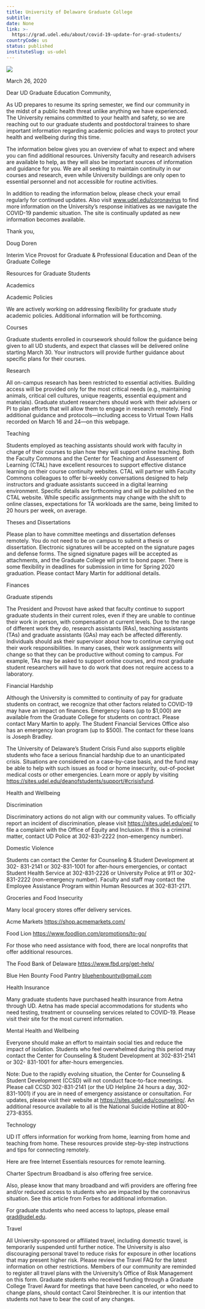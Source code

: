 ```yaml
---
title: University of Delaware Graduate College
subtitle: 
date: None
link: >-
  https://grad.udel.edu/about/covid-19-update-for-grad-students/
countryCode: us
status: published
instituteSlug: us-udel
---
```

![](https://grad.udel.edu/wp-content/uploads/2018/09/cropped-siteicon-1-32x32.png)

March 26, 2020

Dear UD Graduate Education Community,

As UD prepares to resume its spring semester, we find our community in the midst of a public health threat unlike anything we have experienced. The University remains committed to your health and safety, so we are reaching out to our graduate students and postdoctoral trainees to share important information regarding academic policies and ways to protect your health and wellbeing during this time.

The information below gives you an overview of what to expect and where you can find additional resources. University faculty and research advisers are available to help, as they will also be important sources of information and guidance for you. We are all seeking to maintain continuity in our courses and research, even while University buildings are only open to essential personnel and not accessible for routine activities.

In addition to reading the information below, please check your email regularly for continued updates. Also visit www.udel.edu/coronavirus to find more information on the University’s response initiatives as we navigate the COVID-19 pandemic situation. The site is continually updated as new information becomes available.

Thank you,

Doug Doren

Interim Vice Provost for Graduate & Professional Education and Dean of the Graduate College

Resources for Graduate Students

Academics

Academic Policies

We are actively working on addressing flexibility for graduate study academic policies. Additional information will be forthcoming.

Courses

Graduate students enrolled in coursework should follow the guidance being given to all UD students, and expect that classes will be delivered online starting March 30. Your instructors will provide further guidance about specific plans for their courses.

Research

All on-campus research has been restricted to essential activities. Building access will be provided only for the most critical needs (e.g., maintaining animals, critical cell cultures, unique reagents, essential equipment and materials). Graduate student researchers should work with their advisers or PI to plan efforts that will allow them to engage in research remotely. Find additional guidance and protocols—including access to Virtual Town Halls recorded on March 16 and 24—on this webpage.

Teaching

Students employed as teaching assistants should work with faculty in charge of their courses to plan how they will support online teaching. Both the Faculty Commons and the Center for Teaching and Assessment of Learning (CTAL) have excellent resources to support effective distance learning on their course continuity websites. CTAL will partner with Faculty Commons colleagues to offer bi-weekly conversations designed to help instructors and graduate assistants succeed in a digital learning environment. Specific details are forthcoming and will be published on the CTAL website. While specific assignments may change with the shift to online classes, expectations for TA workloads are the same, being limited to 20 hours per week, on average.

Theses and Dissertations

Please plan to have committee meetings and dissertation defenses remotely. You do not need to be on campus to submit a thesis or dissertation. Electronic signatures will be accepted on the signature pages and defense forms. The signed signature pages will be accepted as attachments, and the Graduate College will print to bond paper. There is some flexibility in deadlines for submission in time for Spring 2020 graduation. Please contact Mary Martin for additional details.

Finances

Graduate stipends

The President and Provost have asked that faculty continue to support graduate students in their current roles, even if they are unable to continue their work in person, with compensation at current levels. Due to the range of different work they do, research assistants (RAs), teaching assistants (TAs) and graduate assistants (GAs) may each be affected differently. Individuals should ask their supervisor about how to continue carrying out their work responsibilities. In many cases, their work assignments will change so that they can be productive without coming to campus. For example, TAs may be asked to support online courses, and most graduate student researchers will have to do work that does not require access to a laboratory.

Financial Hardship

Although the University is committed to continuity of pay for graduate students on contract, we recognize that other factors related to COVID-19 may have an impact on finances. Emergency loans (up to $1,000) are available from the Graduate College for students on contract. Please contact Mary Martin to apply. The Student Financial Services Office also has an emergency loan program (up to $500). The contact for these loans is Joseph Bradley.

The University of Delaware’s Student Crisis Fund also supports eligible students who face a serious financial hardship due to an unanticipated crisis. Situations are considered on a case-by-case basis, and the fund may be able to help with such issues as food or home insecurity, out-of-pocket medical costs or other emergencies. Learn more or apply by visiting https://sites.udel.edu/deanofstudents/support/#crisisfund.

Health and Wellbeing

Discrimination

Discriminatory actions do not align with our community values. To officially report an incident of discrimination, please visit https://sites.udel.edu/oei/ to file a complaint with the Office of Equity and Inclusion. If this is a criminal matter, contact UD Police at 302-831-2222 (non-emergency number).

Domestic Violence

Students can contact the Center for Counseling & Student Development at 302- 831-2141 or 302-831-1001 for after-hours emergencies, or contact Student Health Service at 302-831-2226 or University Police at 911 or 302-831-2222 (non-emergency number). Faculty and staff may contact the Employee Assistance Program within Human Resources at 302-831-2171.

Groceries and Food Insecurity

Many local grocery stores offer delivery services.

Acme Markets https://shop.acmemarkets.com/

Food Lion https://www.foodlion.com/promotions/to-go/

For those who need assistance with food, there are local nonprofits that offer additional resources.

The Food Bank of Delaware https://www.fbd.org/get-help/

Blue Hen Bounty Food Pantry bluehenbounty@gmail.com

Health Insurance

Many graduate students have purchased health insurance from Aetna through UD. Aetna has made special accommodations for students who need testing, treatment or counseling services related to COVID-19. Please visit their site for the most current information.

Mental Health and Wellbeing

Everyone should make an effort to maintain social ties and reduce the impact of isolation. Students who feel overwhelmed during this period may contact the Center for Counseling & Student Development at 302-831-2141 or 302- 831-1001 for after-hours emergencies.

Note: Due to the rapidly evolving situation, the Center for Counseling & Student Development (CCSD) will not conduct face-to-face meetings. Please call CCSD 302-831-2141 (or the UD Helpline 24 hours a day, 302-831-1001) if you are in need of emergency assistance or consultation. For updates, please visit their website at https://sites.udel.edu/counseling/. An additional resource available to all is the National Suicide Hotline at 800-273-8355.

Technology

UD IT offers information for working from home, learning from home and teaching from home. These resources provide step-by-step instructions and tips for connecting remotely.

Here are free Internet Essentials resources for remote learning.

Charter Spectrum Broadband is also offering free service.

Also, please know that many broadband and wifi providers are offering free and/or reduced access to students who are impacted by the coronavirus situation. See this article from Forbes for additional information.

For graduate students who need access to laptops, please email grad@udel.edu.

Travel

All University-sponsored or affiliated travel, including domestic travel, is temporarily suspended until further notice. The University is also discouraging personal travel to reduce risks for exposure in other locations that may present higher risk. Please review the Travel FAQ for the latest information on other restrictions. Members of our community are reminded to register all travel plans with the University’s Office of Risk Management on this form. Graduate students who received funding through a Graduate College Travel Award for meetings that have been canceled, or who need to change plans, should contact Carol Steinbrecher. It is our intention that students not have to bear the cost of any changes.

